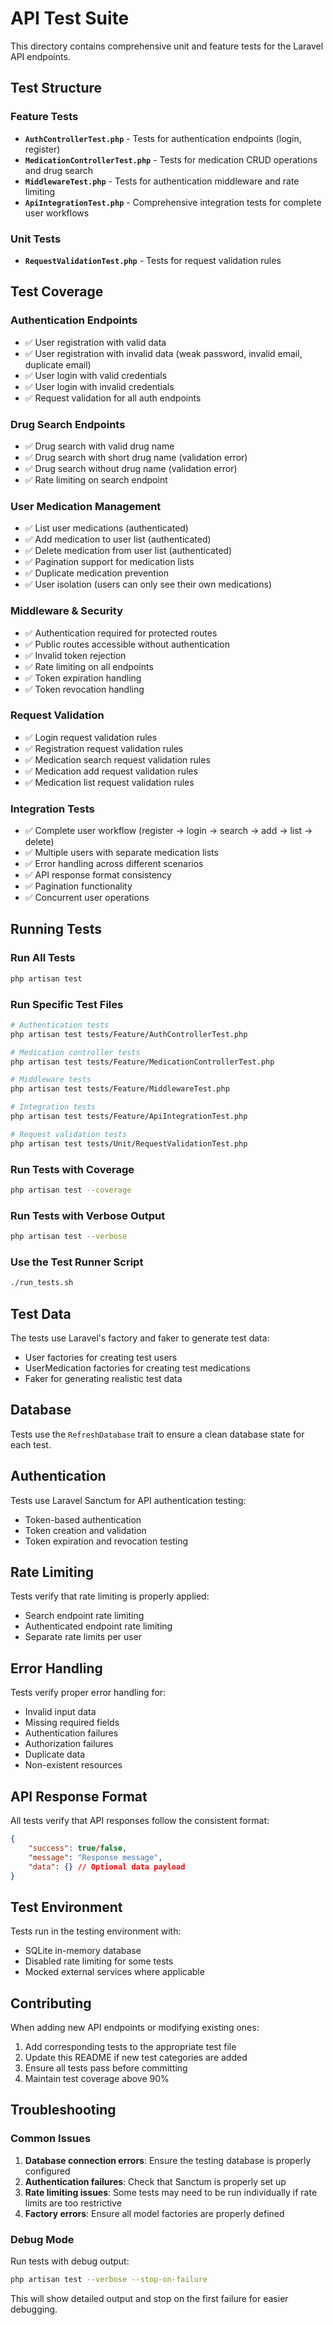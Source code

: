 # API Test Suite

This directory contains comprehensive unit and feature tests for the Laravel API endpoints.

## Test Structure

### Feature Tests
- **`AuthControllerTest.php`** - Tests for authentication endpoints (login, register)
- **`MedicationControllerTest.php`** - Tests for medication CRUD operations and drug search
- **`MiddlewareTest.php`** - Tests for authentication middleware and rate limiting
- **`ApiIntegrationTest.php`** - Comprehensive integration tests for complete user workflows

### Unit Tests
- **`RequestValidationTest.php`** - Tests for request validation rules

## Test Coverage

### Authentication Endpoints
- ✅ User registration with valid data
- ✅ User registration with invalid data (weak password, invalid email, duplicate email)
- ✅ User login with valid credentials
- ✅ User login with invalid credentials
- ✅ Request validation for all auth endpoints

### Drug Search Endpoints
- ✅ Drug search with valid drug name
- ✅ Drug search with short drug name (validation error)
- ✅ Drug search without drug name (validation error)
- ✅ Rate limiting on search endpoint

### User Medication Management
- ✅ List user medications (authenticated)
- ✅ Add medication to user list (authenticated)
- ✅ Delete medication from user list (authenticated)
- ✅ Pagination support for medication lists
- ✅ Duplicate medication prevention
- ✅ User isolation (users can only see their own medications)

### Middleware & Security
- ✅ Authentication required for protected routes
- ✅ Public routes accessible without authentication
- ✅ Invalid token rejection
- ✅ Rate limiting on all endpoints
- ✅ Token expiration handling
- ✅ Token revocation handling

### Request Validation
- ✅ Login request validation rules
- ✅ Registration request validation rules
- ✅ Medication search request validation rules
- ✅ Medication add request validation rules
- ✅ Medication list request validation rules

### Integration Tests
- ✅ Complete user workflow (register → login → search → add → list → delete)
- ✅ Multiple users with separate medication lists
- ✅ Error handling across different scenarios
- ✅ API response format consistency
- ✅ Pagination functionality
- ✅ Concurrent user operations

## Running Tests

### Run All Tests
```bash
php artisan test
```

### Run Specific Test Files
```bash
# Authentication tests
php artisan test tests/Feature/AuthControllerTest.php

# Medication controller tests
php artisan test tests/Feature/MedicationControllerTest.php

# Middleware tests
php artisan test tests/Feature/MiddlewareTest.php

# Integration tests
php artisan test tests/Feature/ApiIntegrationTest.php

# Request validation tests
php artisan test tests/Unit/RequestValidationTest.php
```

### Run Tests with Coverage
```bash
php artisan test --coverage
```

### Run Tests with Verbose Output
```bash
php artisan test --verbose
```

### Use the Test Runner Script
```bash
./run_tests.sh
```

## Test Data

The tests use Laravel's factory and faker to generate test data:
- User factories for creating test users
- UserMedication factories for creating test medications
- Faker for generating realistic test data

## Database

Tests use the `RefreshDatabase` trait to ensure a clean database state for each test.

## Authentication

Tests use Laravel Sanctum for API authentication testing:
- Token-based authentication
- Token creation and validation
- Token expiration and revocation testing

## Rate Limiting

Tests verify that rate limiting is properly applied:
- Search endpoint rate limiting
- Authenticated endpoint rate limiting
- Separate rate limits per user

## Error Handling

Tests verify proper error handling for:
- Invalid input data
- Missing required fields
- Authentication failures
- Authorization failures
- Duplicate data
- Non-existent resources

## API Response Format

All tests verify that API responses follow the consistent format:
```json
{
    "success": true/false,
    "message": "Response message",
    "data": {} // Optional data payload
}
```

## Test Environment

Tests run in the testing environment with:
- SQLite in-memory database
- Disabled rate limiting for some tests
- Mocked external services where applicable

## Contributing

When adding new API endpoints or modifying existing ones:
1. Add corresponding tests to the appropriate test file
2. Update this README if new test categories are added
3. Ensure all tests pass before committing
4. Maintain test coverage above 90%

## Troubleshooting

### Common Issues

1. **Database connection errors**: Ensure the testing database is properly configured
2. **Authentication failures**: Check that Sanctum is properly set up
3. **Rate limiting issues**: Some tests may need to be run individually if rate limits are too restrictive
4. **Factory errors**: Ensure all model factories are properly defined

### Debug Mode

Run tests with debug output:
```bash
php artisan test --verbose --stop-on-failure
```

This will show detailed output and stop on the first failure for easier debugging.
